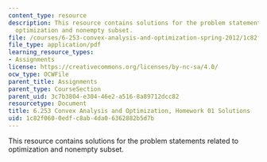 ```yaml
---
content_type: resource
description: This resource contains solutions for the problem statements related to
  optimization and nonempty subset.
file: /courses/6-253-convex-analysis-and-optimization-spring-2012/1c82f0600edfc8ab4da06362882b5d7b_MIT6_253S12_hw01_sol.pdf
file_type: application/pdf
learning_resource_types:
- Assignments
license: https://creativecommons.org/licenses/by-nc-sa/4.0/
ocw_type: OCWFile
parent_title: Assignments
parent_type: CourseSection
parent_uid: 3c7b3804-e304-46e2-a516-8a89712dcc82
resourcetype: Document
title: 6.253 Convex Analysis and Optimization, Homework 01 Solutions
uid: 1c82f060-0edf-c8ab-4da0-6362882b5d7b
---
```

This resource contains solutions for the problem statements related to optimization and nonempty subset.